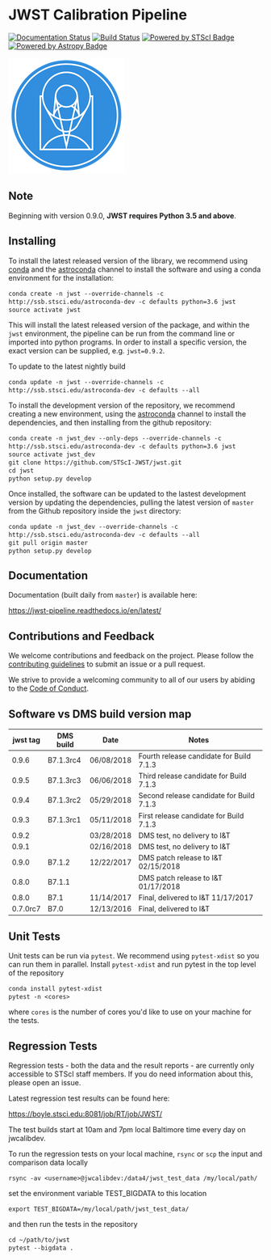 JWST Calibration Pipeline
=========================
[![Documentation Status](https://readthedocs.org/projects/jwst-pipeline/badge/?version=latest)](http://jwst-pipeline.readthedocs.io/en/latest/?badge=latest)
[![Build Status](https://travis-ci.org/STScI-JWST/jwst.svg?branch=master)](https://travis-ci.org/STScI-JWST/jwst)
[![Powered by STScI Badge](https://img.shields.io/badge/powered%20by-STScI-blue.svg?colorA=707170&colorB=3e8ddd&style=flat)](http://www.stsci.edu)
[![Powered by Astropy Badge](http://img.shields.io/badge/powered%20by-AstroPy-orange.svg?style=flat)](http://www.astropy.org/)

![STScI Logo](docs/_static/stsci_logo.png)

Note
----
Beginning with version 0.9.0, **JWST requires Python 3.5 and above**.

Installing
----------

To install the latest released version of the library, we recommend using [conda](https://conda.io/docs/index.html)
and the [astroconda](https://astroconda.readthedocs.io) channel to install the
software and using a conda environment for the installation:

    conda create -n jwst --override-channels -c http://ssb.stsci.edu/astroconda-dev -c defaults python=3.6 jwst
    source activate jwst

This will install the latest released version of the package, and within the
`jwst` environment, the pipeline can be run from the command line or imported
into python programs.   In order to install a specific version, the exact
version can be supplied, e.g. `jwst=0.9.2`.

To update to the latest nightly build

    conda update -n jwst --override-channels -c http://ssb.stsci.edu/astroconda-dev -c defaults --all

To install the development version of the repository, we recommend creating a new
environment, using the [astroconda](https://astroconda.readthedocs.io) channel
to install the dependencies, and then installing from the github repository:

    conda create -n jwst_dev --only-deps --override-channels -c http://ssb.stsci.edu/astroconda-dev -c defaults python=3.6 jwst
    source activate jwst_dev
    git clone https://github.com/STScI-JWST/jwst.git
    cd jwst
    python setup.py develop

Once installed, the software can be updated to the lastest development version by updating the dependencies,
pulling the latest version of `master` from the Github repository inside the `jwst` directory:

    conda update -n jwst_dev --override-channels -c http://ssb.stsci.edu/astroconda-dev -c defaults --all
    git pull origin master
    python setup.py develop


Documentation
-------------

Documentation (built daily from `master`) is available here:

https://jwst-pipeline.readthedocs.io/en/latest/


Contributions and Feedback
--------------------------
We welcome contributions and feedback on the project. Please follow the [contributing guidelines](CONTRIBUTING.md) to submit an issue or a pull request.

We strive to provide a welcoming community to all of our users by abiding to the [Code of Conduct](CODE_OF_CONDUCT.md).


Software vs DMS build version map
---------------------------------

| jwst tag | DMS build |    Date    |          Notes                           |
| -------- | --------- | ---------- | -----------------------------------------|
|  0.9.6   | B7.1.3rc4 | 06/08/2018 | Fourth release candidate for Build 7.1.3 |
|  0.9.5   | B7.1.3rc3 | 06/06/2018 | Third release candidate for Build 7.1.3  |
|  0.9.4   | B7.1.3rc2 | 05/29/2018 | Second release candidate for Build 7.1.3 |
|  0.9.3   | B7.1.3rc1 | 05/11/2018 | First release candidate for Build 7.1.3  |
|  0.9.2   |           | 03/28/2018 | DMS test, no delivery to I&T             |
|  0.9.1   |           | 02/16/2018 | DMS test, no delivery to I&T             |
|  0.9.0   |   B7.1.2  | 12/22/2017 | DMS patch release to I&T 02/15/2018      |
|  0.8.0   |   B7.1.1  |            | DMS patch release to I&T 01/17/2018      |
|  0.8.0   |   B7.1    | 11/14/2017 | Final, delivered to I&T 11/17/2017       |
|  0.7.0rc7|   B7.0    | 12/13/2016 | Final, delivered to I&T                  |


Unit Tests
----------

Unit tests can be run via `pytest`.  We recommend using `pytest-xdist` so you can run them in parallel.  Install `pytest-xdist` and run pytest in the top level of the repository

    conda install pytest-xdist
    pytest -n <cores>

where `cores` is the number of cores you'd like to use on your machine for the tests.

Regression Tests
----------------

Regression tests - both the data and the result reports - are currently only accessible to STScI staff members. If you do need information about this, please open an issue.

Latest regression test results can be found here:

https://boyle.stsci.edu:8081/job/RT/job/JWST/

The test builds start at 10am and 7pm local Baltimore time every day on jwcalibdev.

To run the regression tests on your local machine, `rsync` or `scp` the input and comparison data locally

    rsync -av <username>@jwcalibdev:/data4/jwst_test_data /my/local/path/

set the environment variable TEST_BIGDATA to this location

    export TEST_BIGDATA=/my/local/path/jwst_test_data/

and then run the tests in the repository

    cd ~/path/to/jwst
    pytest --bigdata .


